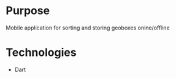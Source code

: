 # Purpose

Mobile application for sorting and storing geoboxes onine/offline

# Technologies

- Dart

